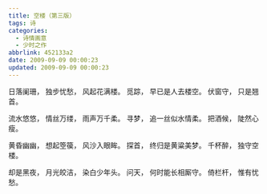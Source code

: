```yaml
---
title: 空楼（第三版）
tags: 诗
categories:
  - 诗情画意
  - 少时之作
abbrlink: 452133a2
date: 2009-09-09 00:00:23
updated: 2009-09-09 00:00:23
---
```


日落阑珊，
独步忧愁，
风起花满楼。
觅踪，
早已是人去楼空。
伏窗守，
只是翘首。

流水悠悠，
情丝万缕，
雨声万千柔。
寻梦，
追一丝似水情柔。
把酒候，
陡然心瘦。

黄昏幽幽，
想起箜篌，
风沙入眼眸。
探首，
终归是黄粱美梦。
千杯醉，
独守空楼。

却是黑夜，
月光皎洁，
染白少年头。
问天，
何时能长相厮守。
倚栏杆，
惟有忧愁。
